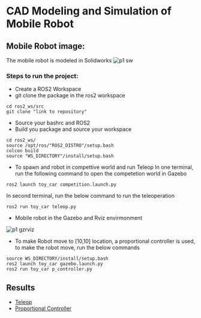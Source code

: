 # CAD Modeling and Simulation of Mobile Robot

## Mobile Robot image:
The mobile robot is modeled in Solidworks
![p1 sw](https://github.com/sriramprasadkothapalli/CAD-Modeling-and-Simulation-of-Mobile-Robot/assets/143056659/d3dec223-e276-484a-81ab-224d7cade3ea)
### Steps to run the project:

- Create a ROS2 Workspace
- git clone the package in the ros2 workspace

```
cd ros2_ws/src
git clone "link to repository"
```
- Source your bashrc and ROS2
- Build you package and source your workspace

```
cd ros2_ws/
source /opt/ros/"ROS2_DISTRO"/setup.bash
colcon build
source "WS_DIRECTORY"/install/setup.bash
```
- To spawn and robot in compettive world and run Teleop
In one terminal, run the following command to open the competetion world in Gazebo
```
ros2 launch toy_car competition.launch.py
```
In second terminal, run the below command to run the teleoperation
```
ros2 run toy_car teleop.py
```

- Mobile robot in the Gazebo and Rviz envirmonment

![p1 gzrviz](https://github.com/sriramprasadkothapalli/CAD-Modeling-and-Simulation-of-Mobile-Robot/assets/143056659/b2f80ed4-237b-4795-b6e2-cc142b9c72c8)

- To make Robot move to [10,10] location, a proportional controller is used, to make the robot move, run the below commands
```
source WS_DIRECTORY/install/setup.bash
ros2 launch toy_car gazebo.launch.py
ros2 run toy_car p_controller.py
```
## Results 
- [Teleop](https://drive.google.com/file/d/141weB6x8F-j0YxN88nPRulcDrmmHv0vg/view?usp=sharing)
- [Proportional Controller](https://drive.google.com/file/d/1JutA0L2NpVbp9G4MeJvpsdbmqqcM7HtV/view?usp=sharing)

